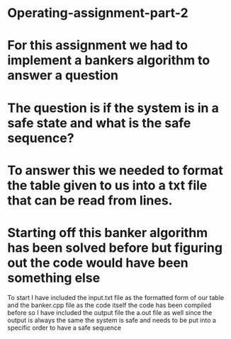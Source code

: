 # Operating-assignment-part-2
# For this assignment we had to implement a bankers algorithm to answer a question
# The question is if the system is in a safe state and what is the safe sequence?
# To answer this we needed to format the table given to us into a txt file that can be read from lines.
# Starting off this banker algorithm has been solved before but figuring out the code would have been something else

To start I have included the input.txt file as the formatted form of our table and the banker.cpp file as the code itself
the code has been compiled before so I have included the output file the a.out file as well since the output is always the same
the system is safe and needs to be put into a specific order to have a safe sequence
